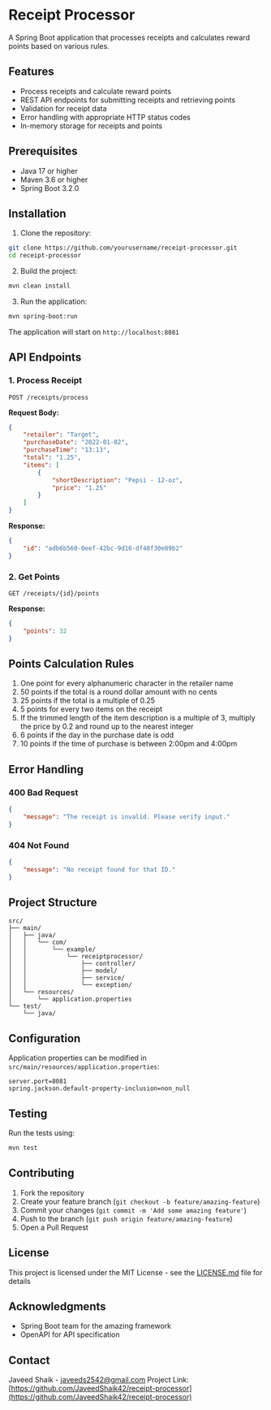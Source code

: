 # Receipt Processor

A Spring Boot application that processes receipts and calculates reward points based on various rules.

## Features

- Process receipts and calculate reward points
- REST API endpoints for submitting receipts and retrieving points
- Validation for receipt data
- Error handling with appropriate HTTP status codes
- In-memory storage for receipts and points

## Prerequisites

- Java 17 or higher
- Maven 3.6 or higher
- Spring Boot 3.2.0

## Installation

1. Clone the repository:
```bash
git clone https://github.com/yourusername/receipt-processor.git
cd receipt-processor
```

2. Build the project:
```bash
mvn clean install
```

3. Run the application:
```bash
mvn spring-boot:run
```

The application will start on `http://localhost:8081`

## API Endpoints

### 1. Process Receipt
```http
POST /receipts/process
```

**Request Body:**
```json
{
    "retailer": "Target",
    "purchaseDate": "2022-01-02",
    "purchaseTime": "13:13",
    "total": "1.25",
    "items": [
        {
            "shortDescription": "Pepsi - 12-oz",
            "price": "1.25"
        }
    ]
}
```

**Response:**
```json
{
    "id": "adb6b560-0eef-42bc-9d16-df48f30e89b2"
}
```

### 2. Get Points
```http
GET /receipts/{id}/points
```

**Response:**
```json
{
    "points": 32
}
```

## Points Calculation Rules

1. One point for every alphanumeric character in the retailer name
2. 50 points if the total is a round dollar amount with no cents
3. 25 points if the total is a multiple of 0.25
4. 5 points for every two items on the receipt
5. If the trimmed length of the item description is a multiple of 3, multiply the price by 0.2 and round up to the nearest integer
6. 6 points if the day in the purchase date is odd
7. 10 points if the time of purchase is between 2:00pm and 4:00pm

## Error Handling

### 400 Bad Request
```json
{
    "message": "The receipt is invalid. Please verify input."
}
```

### 404 Not Found
```json
{
    "message": "No receipt found for that ID."
}
```

## Project Structure

```
src/
├── main/
│   ├── java/
│   │   └── com/
│   │       └── example/
│   │           └── receiptprocessor/
│   │               ├── controller/
│   │               ├── model/
│   │               ├── service/
│   │               └── exception/
│   └── resources/
│       └── application.properties
└── test/
    └── java/
```

## Configuration

Application properties can be modified in `src/main/resources/application.properties`:

```properties
server.port=8081
spring.jackson.default-property-inclusion=non_null
```

## Testing

Run the tests using:
```bash
mvn test
```

## Contributing

1. Fork the repository
2. Create your feature branch (`git checkout -b feature/amazing-feature`)
3. Commit your changes (`git commit -m 'Add some amazing feature'`)
4. Push to the branch (`git push origin feature/amazing-feature`)
5. Open a Pull Request

## License

This project is licensed under the MIT License - see the [LICENSE.md](LICENSE.md) file for details

## Acknowledgments

- Spring Boot team for the amazing framework
- OpenAPI for API specification

## Contact

Javeed Shaik - [javeeds2542@gmail.com](mailto:javeeds2542@gmail.com)
Project Link: [https://github.com/JaveedShaik42/receipt-processor](https://github.com/JaveedShaik42/receipt-processor)
